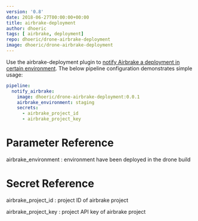 ```yaml
---
version: '0.8'
date: 2018-06-27T00:00:00+00:00
title: airbrake-deployment
author: dhoeric
tags: [ airbrake, deployment]
repo: dhoeric/drone-airbrake-deployment
image: dhoeric/drone-airbrake-deployment
---
```



Use the airbrake-deployment plugin to [notify Airbrake a deployment in certain environment](https://airbrake.io/docs/features/deploy-tracking/). 
The below pipeline configuration demonstrates simple usage:

```yaml
pipeline:
  notify_airbrake:
    image: dhoeric/drone-airbrake-deployment:0.0.1
    airbrake_environment: staging
    secrets:
      - airbrake_project_id
      - airbrake_project_key
```

# Parameter Reference

airbrake_environment
: environment have been deployed in the drone build


# Secret Reference

airbrake_project_id
: project ID of airbrake project

airbrake_project_key
: project API key of airbrake project


